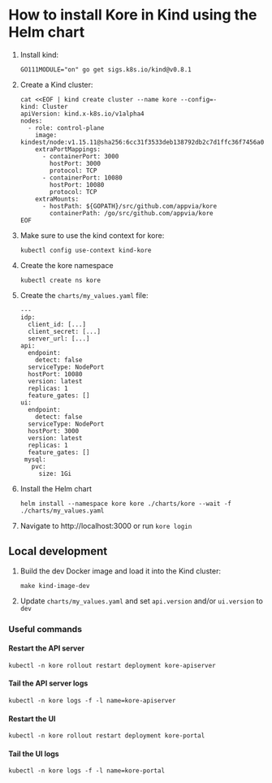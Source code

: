 # How to install Kore in Kind using the Helm chart

1. Install kind:

    ```
    GO111MODULE="on" go get sigs.k8s.io/kind@v0.8.1
    ```

1. Create a Kind cluster:

    ```
    cat <<EOF | kind create cluster --name kore --config=-
    kind: Cluster
    apiVersion: kind.x-k8s.io/v1alpha4
    nodes:
      - role: control-plane
        image: kindest/node:v1.15.11@sha256:6cc31f3533deb138792db2c7d1ffc36f7456a06f1db5556ad3b6927641016f50
        extraPortMappings:
          - containerPort: 3000
            hostPort: 3000
            protocol: TCP
          - containerPort: 10080
            hostPort: 10080
            protocol: TCP
        extraMounts:
          - hostPath: ${GOPATH}/src/github.com/appvia/kore
            containerPath: /go/src/github.com/appvia/kore
    EOF
    ```

1. Make sure to use the kind context for kore:

    ```
    kubectl config use-context kind-kore
    ```

1. Create the kore namespace

    ```
    kubectl create ns kore
    ```

1. Create the `charts/my_values.yaml` file:

    ```
    ---
    idp:
      client_id: [...]
      client_secret: [...]
      server_url: [...]
    api:
      endpoint:
        detect: false
      serviceType: NodePort
      hostPort: 10080
      version: latest
      replicas: 1
      feature_gates: []
    ui:
      endpoint:
        detect: false
      serviceType: NodePort
      hostPort: 3000
      version: latest
      replicas: 1
      feature_gates: []
     mysql:
       pvc:
         size: 1Gi
    ```

1. Install the Helm chart

    ```
    helm install --namespace kore kore ./charts/kore --wait -f ./charts/my_values.yaml
    ```

1. Navigate to http://localhost:3000 or run `kore login`

## Local development

1. Build the dev Docker image and load it into the Kind cluster:

    ```
    make kind-image-dev
    ```

1. Update `charts/my_values.yaml` and set `api.version` and/or `ui.version` to `dev`

### Useful commands

#### Restart the API server

   ```
   kubectl -n kore rollout restart deployment kore-apiserver
   ```

#### Tail the API server logs

   ```
   kubectl -n kore logs -f -l name=kore-apiserver
   ```

#### Restart the UI

   ```
   kubectl -n kore rollout restart deployment kore-portal
   ```

#### Tail the UI logs

   ```
   kubectl -n kore logs -f -l name=kore-portal
   ```

